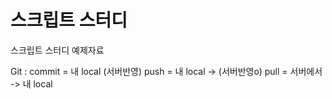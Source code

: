 # 스크립트 스터디

스크립트 스터디 예제자료

Git :
    commit = 내 local (서버반영)
    push = 내 local -> (서버반영o)
    pull = 서버에서 -> 내 local
